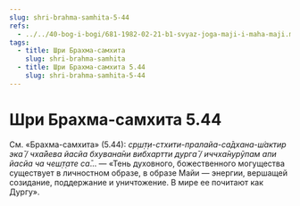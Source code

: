 ```yaml
---
slug: shri-brahma-samhita-5-44
refs:
  - ../../40-bog-i-bogi/681-1982-02-21-b1-svyaz-joga-maji-i-maha-maji.md
tags:
  - title: Шри Брахма-самхита
    slug: shri-brahma-samhita
  - title: Шри Брахма-самхита 5.44
    slug: shri-brahma-samhita-5-44
---
```


# Шри Брахма-самхита 5.44

См. «Брахма-самхита» (5.44): *ср̣ш̣т̣и-стхити-пралайа-са̄дхана-ш́актир эка̄ / чха̄йева йасйа бхувана̄ни вибхартти дурга̄ / иччха̄нурӯпам апи йасйа ча чеш̣т̣ате са̄*… — «Тень духовного, божественного могущества существует в личностном образе, в образе Майи — энергии, вершащей созидание, поддержание и уничтожение. В мире ее почитают как Дургу».
